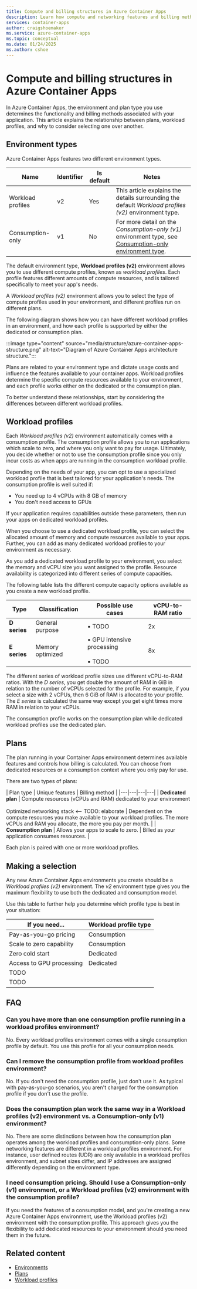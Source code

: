 ```yaml
---
title: Compute and billing structures in Azure Container Apps
description: Learn how compute and networking features and billing methods are structured in Azure Container Apps 
services: container-apps
author: craigshoemaker
ms.service: azure-container-apps
ms.topic: conceptual
ms.date: 01/24/2025
ms.author: cshoe
---
```


# Compute and billing structures in Azure Container Apps

In Azure Container Apps, the environment and plan type you use determines the  functionality and billing methods associated with your application. This article explains the relationship between plans, workload profiles, and why to consider selecting one over another.

## Environment types

Azure Container Apps features two different environment types.

| Name | Identifier | Is default | Notes |
|---|---|---|---|
| Workload profiles | v2 | Yes | This article explains the details surrounding the default *Workload profiles (v2)* environment type. |
| Consumption-only | v1 | No | For more detail on the *Consumption-only (v1)* environment type, see [Consumption-only environment type](environment-type-consumption-only.md). |

The default environment type, **Workload profiles (v2)** environment allows you to use different compute profiles, known as *workload profiles*. Each profile features different amounts of compute resources, and is tailored specifically to meet your app's needs.

A *Workload profiles (v2)* environment allows you to select the type of compute profiles used in your environment, and different profiles run on different plans.

The following diagram shows how you can have different workload profiles in an environment, and how each profile is supported by either the dedicated or consumption plan.

:::image type="content" source="media/structure/azure-container-apps-structure.png" alt-text="Diagram of Azure Container Apps architecture structure.":::

Plans are related to your environment type and dictate usage costs and influence the features available to your container apps. Workload profiles determine the specific compute resources available to your environment, and each profile works either on the dedicated or the consumption plan.

To better understand these relationships, start by considering the differences between different workload profiles.

## Workload profiles

Each *Workload profiles (v2)* environment automatically comes with a consumption profile. The consumption profile allows you to run applications which scale to zero, and where you only want to pay for usage. Ultimately, you decide whether or not to use the consumption profile since you only incur costs as when apps are running in the consumption workload profile.

Depending on the needs of your app, you can opt to use a specialized workload profile that is best tailored for your application's needs. The consumption profile is well suited if:

- You need up to 4 vCPUs with 8 GB of memory
- You don't need access to GPUs

If your application requires capabilities outside these parameters, then run your apps on dedicated workload profiles.

When you choose to use a dedicated workload profile, you can select the allocated amount of memory and compute resources available to your apps. Further, you can add as many dedicated workload profiles to your environment as necessary.

As you add a dedicated workload profile to your environment, you select the memory and vCPU size you want assigned to the profile. Resource availability is categorized into different series of compute capacities.

The following table lists the different compute capacity options available as you create a new workload profile.

| Type | Classification | Possible use cases | vCPU-to-RAM ratio |
|---|---|---|---|
| **D series** | General purpose | ▪️ TODO | 2x |
| **E series** | Memory optimized | ▪️ GPU intensive processing<br><br>▪️ TODO | 8x |

The different series of workload profile sizes use different vCPU-to-RAM ratios. With the *D series*, you get double the amount of RAM in GiB in relation to the number of vCPUs selected for the profile. For example, if you select a size with 2 vCPUs, then 6 GiB of RAM is allocated to your profile. The *E series* is calculated the same way except you get eight times more RAM in relation to your vCPUs.

The consumption profile works on the consumption plan while dedicated workload profiles use the dedicated plan.

## Plans

The plan running in your Container Apps environment determines available features and controls how billing is calculated. You can choose from dedicated resources or a consumption context where you only pay for use.

There are two types of plans:

| Plan type | Unique features | Billing method |
|---|---|---|---|
| **Dedicated plan** | Compute resources (vCPUs and RAM) dedicated to your environment<br><br>Optimized networking stack <-- TODO: elaborate | Dependent on the compute resources you make available to your workload profiles. The more vCPUs and RAM you allocate, the more you pay per month. |
| **Consumption plan** | Allows your apps to scale to zero. | Billed as your application consumes resources. |

Each plan is paired with one or more workload profiles.

## Making a selection

Any new Azure Container Apps environments you create should be a *Workload profiles (v2)* environment. The *v2* environment type gives you the maximum flexibility to use both the dedicated and consumption model.

Use this table to further help you determine which profile type is best in your situation:

| If you need... | Workload profile type |
|---|---|
| Pay-as-you-go pricing | Consumption |
| Scale to zero capability | Consumption |
| Zero cold start | Dedicated |
| Access to GPU processing | Dedicated |
| TODO |  |
| TODO |  |

## FAQ

### Can you have more than one consumption profile running in a workload profiles environment?

No. Every workload profiles environment comes with a single consumption profile by default. You use this profile for all your consumption needs.

### Can I remove the consumption profile from workload profiles environment?

No. If you don't need the consumption profile, just don't use it. As typical with pay-as-you-go scenarios, you aren't charged for the consumption profile if you don't use the profile.

### Does the consumption plan work the same way in a Workload profiles (v2) environment vs. a Consumption-only (v1) environment?

No. There are some distinctions between how the consumption plan operates among the workload profiles and consumption-only plans. Some networking features are different in a workload profiles environment. For instance, user defined routes (UDR) are only available in a workload profiles environment, and subnet sizes differ, and IP addresses are assigned differently depending on the environment type.

### I need consumption pricing. Should I use a Consumption-only (v1) environment, or a Workload profiles (v2) environment with the consumption profile?

If you need the features of a consumption model, and you're creating a new Azure Container Apps environment, use the Workload profiles (v2) environment with the consumption profile. This approach gives you the flexibility to add dedicated resources to your environment should you need them in the future.

## Related content

- [Environments](environment.md)
- [Plans](plans.md)
- [Workload profiles](workload-profiles-overview.md)
